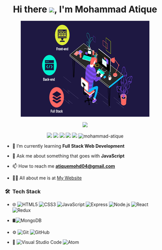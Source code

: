 <h1 align="center">Hi there <img src="https://raw.githubusercontent.com/MartinHeinz/MartinHeinz/master/wave.gif" width="30px">, I'm Mohammad Atique</h1>

<p align= "center">
<img src="coding.gif" width="80%" height="300px"/>
 </p>

<p align="center">
  <img src="https://readme-typing-svg.herokuapp.com/?lines=Full+Stack+Web+Developer&font=Fira%20Code&center=true&width=380&height=50">
</p>

<p align= "center">
<img src="https://img.shields.io/badge/M-MongoDB-brightgreen"/>
<img src="https://img.shields.io/badge/E-Express-black"/>
<img src="https://img.shields.io/badge/R-React-skyblue"/>
<img src="https://img.shields.io/badge/N-Node-green"/>
<img src="https://img.shields.io/badge/JS-JavaScript-yellow"/>
<img src="https://komarev.com/ghpvc/?username=mohammad-atique&label=Profile%20views&color=0e75b6&style=flat" alt="mohammad-atique" />
</p>
<!-- <p align="left"> <img src="https://komarev.com/ghpvc/?username=mohammad-atique&label=Profile%20views&color=0e75b6&style=flat" alt="mohammad-atique" /> </p> -->


- 🌱 I’m currently learning **Full Stack Web Development**

- 💬 Ask me about something that goes with **JavaScript**

- 📫 How to reach me **atiquemohd04@gmail.com**

- 👨‍💻 All about me is at [My Website](https://)


<h3> 🛠 &nbsp;Tech Stack</h3>

- 🌐
  ![HTML5](https://img.shields.io/badge/-HTML5-333333?style=flat&logo=HTML5)
  ![CSS3](https://img.shields.io/badge/-CSS-333333?style=flat&logo=CSS3&logoColor=1572B6)
  ![JavaScript](https://img.shields.io/badge/-JavaScript-333333?style=flat&logo=javascript)
  ![Express](https://img.shields.io/badge/-Express.js-333333?style=flat&logo=EXPRESS&logoColor=563D7C)
  ![Node.js](https://img.shields.io/badge/-Node.js-333333?style=flat&logo=node.js)
  ![React](https://img.shields.io/badge/-React-333333?style=flat&logo=react)
  ![Redux](https://img.shields.io/badge/-Redux-236799?style=flat&logo=redux)

- 🛢![MongoDB](https://img.shields.io/badge/-MongoDB-333333?style=flat&logo=mongodb)
  
- ⚙️
  ![Git](https://img.shields.io/badge/-Git-333333?style=flat&logo=git)
  ![GitHub](https://img.shields.io/badge/-GitHub-333333?style=flat&logo=github)
- 🔧
  ![Visual Studio Code](https://img.shields.io/badge/-Visual%20Studio%20Code-333333?style=flat&logo=visual-studio-code&logoColor=007ACC)
  ![Atom](https://img.shields.io/badge/-Atom-333333?style=flat&logocolor=&logo=atom)
<br/>